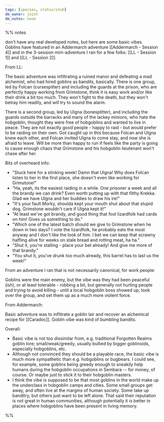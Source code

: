 ```yaml
---
tags: [species, status/stub]
dm_owner: joint
dm_notes: none
---
```


%% notes

don't have any real developed notes, but here are some basic vibes. Goblins have featured in an Addermarch adventure [[Addermarch - Session 4]] and in the 3-session mini-adventure I ran for a few folks: [[LL - Session 1]] and [[LL - Session 2]].

From LL:

The basic adventure was infiltrating a ruined manor and defeating a mad alchemist, who had hired goblins as bandits, basically. 
There is one group, led by Folcan (cursespitter) and including the guards at the prison, who are perfectly happy working from Grimstone, think it is easy work and/or like their drink a bit too much. They won't fight to the death, but they won't betray him readily, and will try to sound the alarm.

There is a second group, led by Ulgna (bonesplitter), and including the guards outside the barracks and many of the lackey minions, who hate the hobgoblin, thought they were free of hobgoblins and wanted to live in peace. They are not exactly good people - happy to raid - but would prefer to be raiding on their own. Got caught up in this because Folcan and Ulgna knew each other, and Folcan invited Ulgna to come stay, and now she is afraid to leave. Will be more than happy to run if feels like the party is going to cause enough chaos that Grimstone and his hobgoblin lieutenant won't chase after her. 

Bits of overheard info:
- "Stuck here for a stinking week! Damn that Ulgna! Why does Folcan listen to her in the first place, she doesn't even like working for Grimstone!"
- "Ha, yeah, its the easiest raiding in a while. One prisoner a week and all the brandy we can drink? Even worth putting up with that filthy Krekka. Glad we have Ulgna and her buddies to draw his ire!"
- "It's your fault Morky, shoulda kept your mouth shut about that stupid dog. Grimstone wouldn't care if Ulgna kept it!"
- "At least we've got brandy, and good thing that fool lizardfolk had cards on him! Gives us something to do."
- "Which one of the latest batch should we give to Grimstone when he down in two days? I vote the lizardfolk, he probably eats the most anyway and I don't like the look of him. I bet we can keep that scrawny halfling alive for weeks on stale bread and rotting meat, ha ha."
- "Shut it, you're stalling - place your bet already! And give me more of that brandy."
- "You shut it, you've drunk too much already, this barrel has to last us the week!"

From an adventure I ran that is not necessarily canonical, for work people:

Goblins were the main enemy, but the vibe was they had been peaceful (ish), or at least tolerable - robbing a bit, but generally not hurting people and trying to avoid killing - until a local hobgoblin boss showed up, took over the group, and set them up as a much more violent force. 

From Addermarch:

Basic adventure was to inflitrate a goblin lair and recover an alchemical recipe for [[Caradoc]]. Goblin vibe was kind of bumbling bandits.

Overall:

- Basic vibe is not too dissimilar from, e.g. traditional Forgotten Realms goblin lore; small/weak/greedy, usually bullied by bigger goblinoids, especially hobgoblins, etc. 
- Although not convinced they should be a playable race, the basic vibe is much more sympathetic than e.g. hobgoblins or bugbears. I could see, for example, some goblins being greedy enough to sneakily help humans during the hobgoblin occupations in Sembara -- for money, of course. Or maybe just to stick it to their hobgoblin masters. 
- I think the vibe is supposed to be that most goblins in the world make up the underclass in hobgoblin camps and cities. Some small groups get away, and often live at the margins of human society. Some take up banditry, but others just want to be left alone. That said their reputation is not great in human communities, although potentially it is better in places where hobgoblins have been present in living memory. 

%%